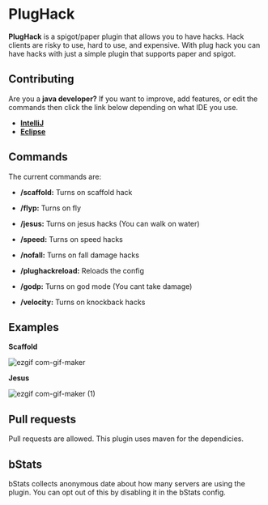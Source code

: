 # PlugHack

**PlugHack** is a spigot/paper plugin that allows you to have hacks. Hack clients are risky to use, hard to use, and expensive. With plug hack you can have hacks with just a simple plugin that supports paper and spigot.

## Contributing

Are you a **java developer?** If you want to improve, add features, or edit the commands then click the link below depending on what IDE you use.

- **[IntelliJ](https://www.jetbrains.com/help/idea/import-project-or-module-wizard.html#import-project)**
- **[Eclipse](https://help.eclipse.org/2020-12/index.jsp)**


## Commands

The current commands are:

- **/scaffold:** Turns on scaffold hack

- **/flyp:** Turns on fly

- **/jesus:** Turns on jesus hacks (You can walk on water)

- **/speed:** Turns on speed hacks

- **/nofall:** Turns on fall damage hacks

- **/plughackreload:** Reloads the config

- **/godp:** Turns on god mode (You cant take damage)

- **/velocity:** Turns on knockback hacks

## Examples

**Scaffold**

![ezgif com-gif-maker](https://user-images.githubusercontent.com/64713886/109690387-4a5cd800-7b54-11eb-9b66-41241f4af990.gif)

**Jesus**

![ezgif com-gif-maker (1)](https://user-images.githubusercontent.com/64713886/109690695-9f005300-7b54-11eb-9f3f-8b91571d9437.gif)

## Pull requests
Pull requests are allowed. This plugin uses maven for the dependicies.

## bStats
bStats collects anonymous date about how many servers are using the plugin. You can opt out of this by disabling it in the bStats config.

